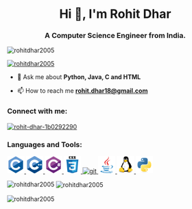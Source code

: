 <h1 align="center">Hi 👋, I'm Rohit Dhar</h1>
<h3 align="center">A Computer Science Engineer from India.</h3>

<p align="left"> <img src="https://komarev.com/ghpvc/?username=rohitdhar2005&label=Profile%20views&color=0e75b6&style=flat" alt="rohitdhar2005" /> </p>

<p align="left"> <a href="https://github.com/ryo-ma/github-profile-trophy"><img src="https://github-profile-trophy.vercel.app/?username=rohitdhar2005" alt="rohitdhar2005" /></a> </p>

- 💬 Ask me about **Python, Java, C and HTML**

- 📫 How to reach me **rohit.dhar18@gmail.com**

<h3 align="left">Connect with me:</h3>
<p align="left">
<a href="https://linkedin.com/in/rohit-dhar-1b0292290" target="blank"><img align="center" src="https://raw.githubusercontent.com/rahuldkjain/github-profile-readme-generator/master/src/images/icons/Social/linked-in-alt.svg" alt="rohit-dhar-1b0292290" height="30" width="40" /></a>
</p>

<h3 align="left">Languages and Tools:</h3>
<p align="left"> <a href="https://www.cprogramming.com/" target="_blank" rel="noreferrer"> <img src="https://raw.githubusercontent.com/devicons/devicon/master/icons/c/c-original.svg" alt="c" width="40" height="40"/> </a> <a href="https://www.w3schools.com/cpp/" target="_blank" rel="noreferrer"> <img src="https://raw.githubusercontent.com/devicons/devicon/master/icons/cplusplus/cplusplus-original.svg" alt="cplusplus" width="40" height="40"/> </a> <a href="https://www.w3schools.com/cs/" target="_blank" rel="noreferrer"> <img src="https://raw.githubusercontent.com/devicons/devicon/master/icons/csharp/csharp-original.svg" alt="csharp" width="40" height="40"/> </a> <a href="https://www.w3schools.com/css/" target="_blank" rel="noreferrer"> <img src="https://raw.githubusercontent.com/devicons/devicon/master/icons/css3/css3-original-wordmark.svg" alt="css3" width="40" height="40"/> </a> <a href="https://git-scm.com/" target="_blank" rel="noreferrer"> <img src="https://www.vectorlogo.zone/logos/git-scm/git-scm-icon.svg" alt="git" width="40" height="40"/> </a> <a href="https://www.java.com" target="_blank" rel="noreferrer"> <img src="https://raw.githubusercontent.com/devicons/devicon/master/icons/java/java-original.svg" alt="java" width="40" height="40"/> </a> <a href="https://www.linux.org/" target="_blank" rel="noreferrer"> <img src="https://raw.githubusercontent.com/devicons/devicon/master/icons/linux/linux-original.svg" alt="linux" width="40" height="40"/> </a> <a href="https://www.python.org" target="_blank" rel="noreferrer"> <img src="https://raw.githubusercontent.com/devicons/devicon/master/icons/python/python-original.svg" alt="python" width="40" height="40"/> </a> </p>

<p><img align="left" src="https://github-readme-stats.vercel.app/api/top-langs?username=rohitdhar2005&show_icons=true&locale=en&layout=compact" alt="rohitdhar2005" /></p>

<p>&nbsp;<img align="center" src="https://github-readme-stats.vercel.app/api?username=rohitdhar2005&show_icons=true&locale=en" alt="rohitdhar2005" /></p>

<p><img align="center" src="https://github-readme-streak-stats.herokuapp.com/?user=rohitdhar2005&" alt="rohitdhar2005" /></p>
